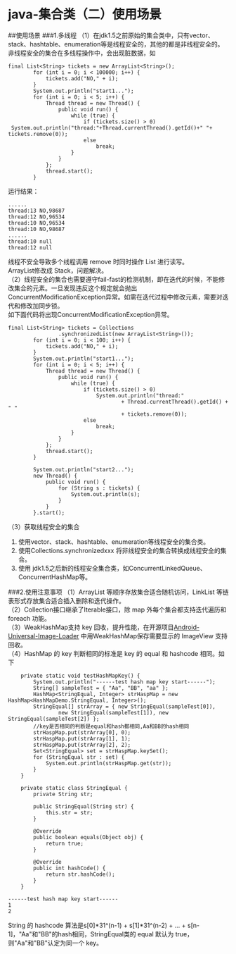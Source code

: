 java-集合类（二）使用场景
===
##使用场景
###1.多线程
（1）在jdk1.5之前原始的集合类中，只有vector、stack、hashtable、enumeration等是线程安全的，其他的都是非线程安全的。  
非线程安全的集合在多线程操作中，会出现脏数据，如

```
final List<String> tickets = new ArrayList<String>();
		for (int i = 0; i < 100000; i++) {
			tickets.add("NO," + i);
		}
		System.out.println("start1...");
		for (int i = 0; i < 5; i++) {
			Thread thread = new Thread() {
				public void run() {
					while (true) {
						if (tickets.size() > 0)
 System.out.println("thread:"+Thread.currentThread().getId()+" "+ tickets.remove(0));
						else
							break;
					}
				}
			};
			thread.start();
		}
```
运行结果：

```
......
thread:13 NO,98687
thread:12 NO,96534
thread:10 NO,96534
thread:10 NO,98687
......
thread:10 null
thread:12 null
```
线程不安全导致多个线程调用 remove 时同时操作 List 进行读写。  
ArrayList修改成 Stack，问题解决。  
（2）线程安全的集合也需要遵守fail-fast的检测机制，即在迭代的时候，不能修改集合的元素。一旦发现违反这个规定就会抛出ConcurrentModificationException异常。如需在迭代过程中修改元素，需要对迭代和修改加同步锁。  
如下面代码将出现ConcurrentModificationException异常。

```
final List<String> tickets = Collections
				.synchronizedList(new ArrayList<String>());
		for (int i = 0; i < 100; i++) {
			tickets.add("NO," + i);
		}
		System.out.println("start1...");
		for (int i = 0; i < 5; i++) {
			Thread thread = new Thread() {
				public void run() {
					while (true) {
						if (tickets.size() > 0)
							System.out.println("thread:"
									+ Thread.currentThread().getId() + " "
									+ tickets.remove(0));
						else
							break;
					}
				}
			};
			thread.start();
		}

		System.out.println("start2...");
		new Thread() {
			public void run() {
				for (String s : tickets) {
					System.out.println(s);
				}
			}
		}.start();
```
（3）获取线程安全的集合  
1. 使用vector、stack、hashtable、enumeration等线程安全的集合类。  
2. 使用Collections.synchronizedxxx 将非线程安全的集合转换成线程安全的集合。  
3. 使用 jdk1.5之后新的线程安全集合类，如ConcurrentLinkedQueue、ConcurrentHashMap等。

###2.使用注意事项
（1）ArrayList 等顺序存放集合适合随机访问，LinkList 等链表形式存放集合适合插入删除和迭代操作。  
（2）Collection接口继承了Iterable接口，除 map 外每个集合都支持迭代遍历和 foreach 功能。  
（3）WeakHashMap支持 key 回收，提升性能，在开源项目[Android-Universal-Image-Loader](https://github.com/nostra13/Android-Universal-Image-Loader) 中用WeakHashMap保存需要显示的 ImageView 支持回收。  
（4）HashMap 的 key 判断相同的标准是 key 的 equal 和 hashcode 相同。如下

```
	private static void testHashMapKey() {
		System.out.println("------test hash map key start------");
		String[] sampleTest = { "Aa", "BB", "aa" };
		HashMap<StringEqual, Integer> strHaspMap = new HashMap<HashMapDemo.StringEqual, Integer>();
		StringEqual[] strArray = { new StringEqual(sampleTest[0]),
				new StringEqual(sampleTest[1]), new StringEqual(sampleTest[2]) };
		//key是否相同的判断是equal和hash都相同,Aa和BB的hash相同
		strHaspMap.put(strArray[0], 0);
		strHaspMap.put(strArray[1], 1);
		strHaspMap.put(strArray[2], 2);
		Set<StringEqual> set = strHaspMap.keySet();
		for (StringEqual str : set) {
			System.out.println(strHaspMap.get(str));
		}
	}

	private static class StringEqual {
		private String str;

		public StringEqual(String str) {
			this.str = str;
		}

		@Override
		public boolean equals(Object obj) {
			return true;
		}

		@Override
		public int hashCode() {
			return str.hashCode();
		}
	}
```

```
------test hash map key start------
1
2
```

String 的 hashcode 算法是s[0]*31^(n-1) + s[1]*31^(n-2) + ... + s[n-1]，"Aa"和"BB"的hash相同，StringEqual类的 equal 默认为 true，则"Aa"和"BB"认定为同一个 key。